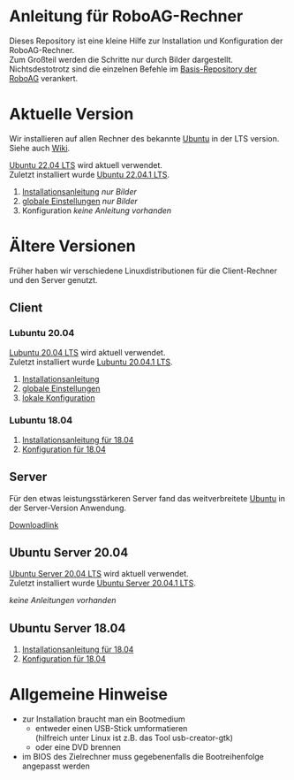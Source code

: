 # Anleitung für RoboAG-Rechner

Dieses Repository ist eine kleine Hilfe zur Installation und Konfiguration der RoboAG-Rechner. \
Zum Großteil werden die Schritte nur durch Bilder dargestellt. \
Nichtsdestotrotz sind die einzelnen Befehle im [Basis-Repository der RoboAG](https://github.com/RoboAG/bash_roboag) verankert.

# Aktuelle Version

Wir installieren auf allen Rechner des bekannte [Ubuntu](https://releases.ubuntu.com/) in der LTS version. \
Siehe auch [Wiki](https://de.wikipedia.org/wiki/Ubuntu).

[Ubuntu 22.04 LTS](https://releases.ubuntu.com/22.04/) wird aktuell verwendet. \
Zuletzt installiert wurde [Ubuntu 22.04.1 LTS](https://releases.ubuntu.com/22.04/ubuntu-22.04.1-desktop-amd64.iso).

1. [Installationsanleitung](22.04/1_install/) _nur Bilder_ 
2. [globale Einstellungen](22.04/2_setup/) _nur Bilder_ 
3. Konfiguration _keine Anleitung vorhanden_


# Ältere Versionen
Früher haben wir verschiedene Linuxdistributionen für die Client-Rechner und den Server genutzt.

## Client
### Lubuntu 20.04
[Lubuntu 20.04 LTS](https://cdimage.ubuntu.com/lubuntu/releases/20.04/release/) wird aktuell verwendet. \
Zuletzt installiert wurde [Lubuntu 20.04.1 LTS](https://cdimage.ubuntu.com/lubuntu/releases/20.04.1/release/lubuntu-20.04.1-desktop-amd64.iso).

1. [Installationsanleitung](20.04/client/1_install/README.md)
2. [globale Einstellungen](20.04/client/2_setup/README.md)
3. [lokale Konfiguration](20.04/client/3_config/README.md)

### Lubuntu 18.04
1. [Installationsanleitung für 18.04](18.04/client/1_install/README.md)
2. [Konfiguration für 18.04](18.04/client/2_setup/README.md)

## Server
Für den etwas leistungsstärkeren Server fand das weitverbreitete [Ubuntu](https://de.wikipedia.org/wiki/Ubuntu) in der Server-Version Anwendung.

[Downloadlink](https://www.ubuntu.com/download/server)

## Ubuntu Server 20.04
[Ubuntu Server 20.04 LTS](https://cdimage.ubuntu.com/ubuntu/releases/20.04/release/) wird aktuell verwendet. \
Zuletzt installiert wurde [Ubuntu Server 20.04.1 LTS](https://cdimage.ubuntu.com/ubuntu/releases/20.04/release/ubuntu-20.04.1-live-server-arm64.iso).

_keine Anleitungen vorhanden_

## Ubuntu Server 18.04
1. [Installationsanleitung für 18.04](18.04/server/1_install/README.md)
2. [Konfiguration für 18.04](18.04/server/2_setup/README.md)

# Allgemeine Hinweise
* zur Installation braucht man ein Bootmedium
    * entweder einen USB-Stick umformatieren \
      (hilfreich unter Linux ist z.B. das Tool usb-creator-gtk)
    * oder eine DVD brennen
* im BIOS des Zielrechner muss gegebenenfalls die Bootreihenfolge
  angepasst werden

